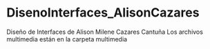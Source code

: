 # DisenoInterfaces_AlisonCazares
Diseño de Interfaces de Alison Milene Cazares Cantuña
Los archivos multimedia están en la carpeta multimedia
